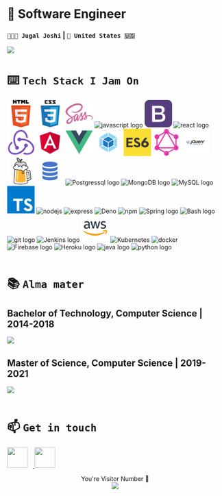
# 👾 Software Engineer 
### `👨🏻‍💻 Jugal Joshi` |  `📍 United States 🇺🇸` 
<!--<a href="https://www.linkedin.com/in/jugalj05hi/"><img src="https://img.icons8.com/color/48/000000/linkedin.png"/></a> -->




![](https://github.com/jugalj05hi/jugalj05hi/blob/master/GIF7.gif)

 # ⌨️ `Tech Stack I Jam On`

 <img src="https://raw.githubusercontent.com/github/explore/80688e429a7d4ef2fca1e82350fe8e3517d3494d/topics/html/html.png" width="64" height="64" alt="html logo">         <img src="https://raw.githubusercontent.com/github/explore/80688e429a7d4ef2fca1e82350fe8e3517d3494d/topics/css/css.png" width="64" height="64" alt="css logo">
 <img src="https://raw.githubusercontent.com/github/explore/80688e429a7d4ef2fca1e82350fe8e3517d3494d/topics/sass/sass.png" width="64" height="64" alt="sass logo">
 <img src="https://upload.wikimedia.org/wikipedia/commons/9/99/Unofficial_JavaScript_logo_2.svg" width="64" height="64" alt="javascript logo">
 <img src="https://raw.githubusercontent.com/github/explore/80688e429a7d4ef2fca1e82350fe8e3517d3494d/topics/bootstrap/bootstrap.png" width="64" height="64" alt="bootstrap logo">
 <img src="https://www.vectorlogo.zone/logos/reactjs/reactjs-icon.svg" width="64" height="64" alt="react logo">
 <img src="https://raw.githubusercontent.com/github/explore/80688e429a7d4ef2fca1e82350fe8e3517d3494d/topics/redux/redux.png" class="rounded-1 mr-3" width="64" height="64" alt="redux">
 <img src="https://raw.githubusercontent.com/github/explore/80688e429a7d4ef2fca1e82350fe8e3517d3494d/topics/angular/angular.png" class="rounded-1 mr-3" width="64" height="64" alt="angular">
 <img src="https://raw.githubusercontent.com/github/explore/80688e429a7d4ef2fca1e82350fe8e3517d3494d/topics/vue/vue.png" width="64" height="64" alt="Vue logo">
 <img src="https://raw.githubusercontent.com/github/explore/80688e429a7d4ef2fca1e82350fe8e3517d3494d/topics/webpack/webpack.png" width="64" height="64" alt="Wepack logo">
 <img src="https://raw.githubusercontent.com/github/explore/80688e429a7d4ef2fca1e82350fe8e3517d3494d/topics/es6/es6.png" class="rounded-1 mr-3" width="64" height="64" alt="es6">
 <img src="https://raw.githubusercontent.com/github/explore/5c058a388828bb5fde0bcafd4bc867b5bb3f26f3/topics/graphql/graphql.png" class="rounded-1 mr-3" width="64" height="64" alt="graphql">
 <img src="https://raw.githubusercontent.com/github/explore/80688e429a7d4ef2fca1e82350fe8e3517d3494d/topics/jquery/jquery.png" class="rounded-1 mr-3" width="64" height="64" alt="jquery">
 <img src="https://raw.githubusercontent.com/github/explore/80688e429a7d4ef2fca1e82350fe8e3517d3494d/topics/homebrew/homebrew.png" class="rounded-1 mr-3" width="64" height="64" alt="homebrew">
 <img src="https://raw.githubusercontent.com/github/explore/80688e429a7d4ef2fca1e82350fe8e3517d3494d/topics/sql/sql.png" class="rounded-1 mr-3" width="64" height="64" alt="sql">
 <img src="https://www.vectorlogo.zone/logos/postgresql/postgresql-icon.svg" width="64" height="64" alt="Postgressql logo">
 <img src="https://www.vectorlogo.zone/logos/mongodb/mongodb-icon.svg" width="64" height="64" alt="MongoDB logo">
 <img src="https://www.vectorlogo.zone/logos/mysql/mysql-icon.svg" width="64" height="64" alt="MySQL logo">
 <img src="https://raw.githubusercontent.com/github/explore/80688e429a7d4ef2fca1e82350fe8e3517d3494d/topics/typescript/typescript.png" class="rounded-1 mr-3" width="64" height="64" alt="typescript">
 <img src="https://www.vectorlogo.zone/logos/nodejs/nodejs-icon.svg" class="rounded-1 mr-3" width="64" height="64" alt="nodejs">
 <img src="https://www.vectorlogo.zone/logos/expressjs/expressjs-icon.svg" width="64" height="64" alt="express">
 <img src="https://camo.githubusercontent.com/d9fabaa3d3e4b2c96a90fff907e9f29d855044c2/68747470733a2f2f63646e2e737667706f726e2e636f6d2f6c6f676f732f64656e6f2e737667" width="64" height="64" alt="Deno">
 <img src="https://www.vectorlogo.zone/logos/npmjs/npmjs-icon.svg" class="rounded-1 mr-3" width="64" height="64" alt="npm">
 <img src="https://www.vectorlogo.zone/logos/springio/springio-icon.svg" width="64" height="64" alt="Spring logo">
  <img src="https://www.vectorlogo.zone/logos/gnu_bash/gnu_bash-icon.svg" width="64" height="64" alt="Bash logo">
 <img src="https://www.vectorlogo.zone/logos/git-scm/git-scm-icon.svg" width="64" height="64" alt="git logo">
 <img src="https://www.vectorlogo.zone/logos/jenkins/jenkins-icon.svg" width="64" height="64" alt="Jenkins logo">
 <img src="https://raw.githubusercontent.com/github/explore/fbceb94436312b6dacde68d122a5b9c7d11f9524/topics/aws/aws.png" class="rounded-1 mr-3" width="64" height="64" alt="aws">
 <img src="https://www.vectorlogo.zone/logos/kubernetes/kubernetes-icon.svg" class="rounded-1 mr-3" width="64" height="64" alt="Kubernetes"> 
 <img src="https://www.vectorlogo.zone/logos/docker/docker-icon.svg" class="rounded-1 mr-3" width="64" height="64" alt="docker"> 
  <img src="https://www.vectorlogo.zone/logos/firebase/firebase-icon.svg" width="64" height="64" alt="Firebase logo">
  <img src="https://www.vectorlogo.zone/logos/heroku/heroku-icon.svg" width="64" height="64" alt="Heroku logo">
 <img src="https://www.vectorlogo.zone/logos/java/java-icon.svg" width="64" height="64" alt="java logo">
 <img src="https://www.vectorlogo.zone/logos/python/python-icon.svg" width="64" height="64" alt="python logo">
<br/>
<br/>
# 📚 `Alma mater `

## Bachelor of Technology, Computer Science | 2014-2018
  <a href="https://www.srmist.edu.in/" target="_blank"><img src="https://vectorlogoseek.com/wp-content/uploads/2019/03/srm-institute-of-science-and-technology-vector-logo.png" width="250"  /></a>
 

## Master of Science, Computer Science | 2019-2021
<a href="https://www.northeastern.edu/"><img src="https://sciencesprings.files.wordpress.com/2020/03/northeastern-universitylogo.png?w=1248" width="320"/></a>
<br/>
<br/>
 
 


# 📫 `Get in touch` 
<a href="https://www.linkedin.com/in/jugalj05hi"><img src="https://www.vectorlogo.zone/logos/linkedin/linkedin-icon.svg" height="48" width="48"/></a>
 &nbsp;&nbsp;<a href="https://twitter.com/jugalj05hi"> <img src="https://www.vectorlogo.zone/logos/twitter/twitter-tile.svg" height="48" width="48"/></a>
<p align="center">
  You're Visitor Number 🚀 <br/>
<img src="https://profile-counter.glitch.me/jugalj05hi/count.svg" />
 </p>
<!--
**jugalj05hi/jugalj05hi** is a ✨ _special_ ✨ repository because its `README.md` (this file) appears on your GitHub profile.

Here are some ideas to get you started:

- 🔭 I’m currently working on ...
- 🌱 I’m currently learning ...
- 👯 I’m looking to collaborate on ...
- 🤔 I’m looking for help with ...
- 💬 Ask me about ...
- 📫 How to reach me: ...
- 😄 Pronouns: ...
- ⚡ Fun fact: ...
-->




